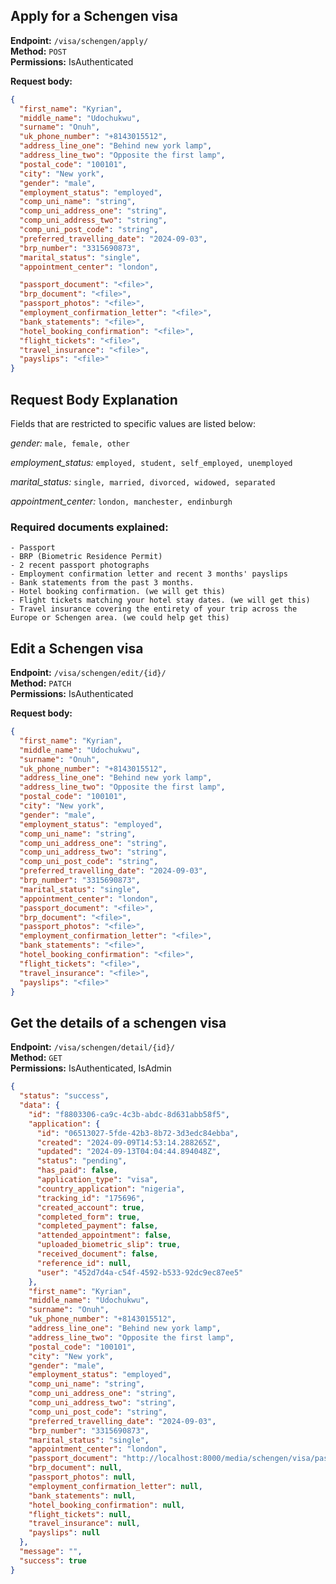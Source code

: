 ## Apply for a Schengen visa

**Endpoint:** `/visa/schengen/apply/`  
**Method:** `POST`  
**Permissions:** IsAuthenticated

**Request body:**

```json
{
  "first_name": "Kyrian",
  "middle_name": "Udochukwu",
  "surname": "Onuh",
  "uk_phone_number": "+8143015512",
  "address_line_one": "Behind new york lamp",
  "address_line_two": "Opposite the first lamp",
  "postal_code": "100101",
  "city": "New york",
  "gender": "male",
  "employment_status": "employed",
  "comp_uni_name": "string",
  "comp_uni_address_one": "string",
  "comp_uni_address_two": "string",
  "comp_uni_post_code": "string",
  "preferred_travelling_date": "2024-09-03",
  "brp_number": "3315690873",
  "marital_status": "single",
  "appointment_center": "london",

  "passport_document": "<file>",
  "brp_document": "<file>",
  "passport_photos": "<file>",
  "employment_confirmation_letter": "<file>",
  "bank_statements": "<file>",
  "hotel_booking_confirmation": "<file>",
  "flight_tickets": "<file>",
  "travel_insurance": "<file>",
  "payslips": "<file>"
}
```

## Request Body Explanation

Fields that are restricted to specific values are listed below:

_gender:_ `male, female, other`

_employment_status:_ `employed, student, self_employed, unemployed`

_marital_status:_ `single, married, divorced, widowed, separated`

_appointment_center:_ `london, manchester, endinburgh`

### Required documents explained:

```
- Passport
- BRP (Biometric Residence Permit)
- 2 recent passport photographs
- Employment confirmation letter and recent 3 months' payslips
- Bank statements from the past 3 months.
- Hotel booking confirmation. (we will get this)
- Flight tickets matching your hotel stay dates. (we will get this)
- Travel insurance covering the entirety of your trip across the Europe or Schengen area. (we could help get this)
```

## Edit a Schengen visa

**Endpoint:** `/visa/schengen/edit/{id}/`  
**Method:** `PATCH`  
**Permissions:** IsAuthenticated

**Request body:**

```json
{
  "first_name": "Kyrian",
  "middle_name": "Udochukwu",
  "surname": "Onuh",
  "uk_phone_number": "+8143015512",
  "address_line_one": "Behind new york lamp",
  "address_line_two": "Opposite the first lamp",
  "postal_code": "100101",
  "city": "New york",
  "gender": "male",
  "employment_status": "employed",
  "comp_uni_name": "string",
  "comp_uni_address_one": "string",
  "comp_uni_address_two": "string",
  "comp_uni_post_code": "string",
  "preferred_travelling_date": "2024-09-03",
  "brp_number": "3315690873",
  "marital_status": "single",
  "appointment_center": "london",
  "passport_document": "<file>",
  "brp_document": "<file>",
  "passport_photos": "<file>",
  "employment_confirmation_letter": "<file>",
  "bank_statements": "<file>",
  "hotel_booking_confirmation": "<file>",
  "flight_tickets": "<file>",
  "travel_insurance": "<file>",
  "payslips": "<file>"
}
```

## Get the details of a schengen visa

**Endpoint:** `/visa/schengen/detail/{id}/`  
**Method:** `GET`  
**Permissions:** IsAuthenticated, IsAdmin

```json
{
  "status": "success",
  "data": {
    "id": "f8803306-ca9c-4c3b-abdc-8d631abb58f5",
    "application": {
      "id": "06513027-5fde-42b3-8b72-3d3edc84ebba",
      "created": "2024-09-09T14:53:14.288265Z",
      "updated": "2024-09-13T04:04:44.894048Z",
      "status": "pending",
      "has_paid": false,
      "application_type": "visa",
      "country_application": "nigeria",
      "tracking_id": "175696",
      "created_account": true,
      "completed_form": true,
      "completed_payment": false,
      "attended_appointment": false,
      "uploaded_biometric_slip": true,
      "received_document": false,
      "reference_id": null,
      "user": "452d7d4a-c54f-4592-b533-92dc9ec87ee5"
    },
    "first_name": "Kyrian",
    "middle_name": "Udochukwu",
    "surname": "Onuh",
    "uk_phone_number": "+8143015512",
    "address_line_one": "Behind new york lamp",
    "address_line_two": "Opposite the first lamp",
    "postal_code": "100101",
    "city": "New york",
    "gender": "male",
    "employment_status": "employed",
    "comp_uni_name": "string",
    "comp_uni_address_one": "string",
    "comp_uni_address_two": "string",
    "comp_uni_post_code": "string",
    "preferred_travelling_date": "2024-09-03",
    "brp_number": "3315690873",
    "marital_status": "single",
    "appointment_center": "london",
    "passport_document": "http://localhost:8000/media/schengen/visa/passport_document/Onuh_Kyrian_Udochukwu_Resume_1.pdf",
    "brp_document": null,
    "passport_photos": null,
    "employment_confirmation_letter": null,
    "bank_statements": null,
    "hotel_booking_confirmation": null,
    "flight_tickets": null,
    "travel_insurance": null,
    "payslips": null
  },
  "message": "",
  "success": true
}
```
